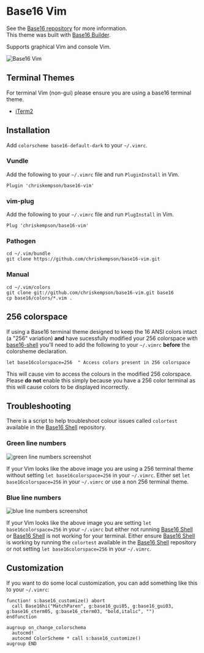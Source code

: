 # Base16 Vim
See the [Base16 repository](https://github.com/chriskempson/base16) for more information.  
This theme was built with [Base16 Builder](https://github.com/chriskempson/base16-builder).

Supports graphical Vim and console Vim.

![Base16 Vim](https://raw.github.com/chriskempson/base16-vim/master/base16-vim.png)

## Terminal Themes
For terminal Vim (non-gui) please ensure you are using a base16 terminal theme.

* [iTerm2](https://github.com/chriskempson/base16-iterm2)

## Installation

Add `colorscheme base16-default-dark` to your `~/.vimrc`.

### Vundle
Add the following to your `~/.vimrc` file and run `PluginInstall` in Vim.

    Plugin 'chriskempson/base16-vim'

### vim-plug
Add the following to your `~/.vimrc` file and run `PlugInstall` in Vim.

    Plug 'chriskempson/base16-vim'

### Pathogen

    cd ~/.vim/bundle
    git clone https://github.com/chriskempson/base16-vim.git

### Manual

    cd ~/.vim/colors
    git clone git://github.com/chriskempson/base16-vim.git base16
    cp base16/colors/*.vim .
    
## 256 colorspace 
If using a Base16 terminal theme designed to keep the 16 ANSI colors intact (a "256" variation) **and** have sucessfully modified your 256 colorspace with [base16-shell](https://github.com/chriskempson/base16-shell) you'll need to add the following to your `~/.vimrc` **before** the colorsheme declaration.

    let base16colorspace=256  " Access colors present in 256 colorspace

This will cause vim to access the colours in the modified 256 colorspace. Please **do not** enable this simply because you have a 256 color terminal as this will cause colors to be displayed incorrectly. 

## Troubleshooting
There is a script to help troubleshoot colour issues called `colortest` available in the [Base16 Shell](https://github.com/chriskempson/base16-shell) repository.

### Green line numbers
![green line numbers screenshot](https://raw.github.com/chriskempson/base16-vim/master/without-base16colorspace-256-with-256-terminal-theme.png)

If your Vim looks like the above image you are using a 256 terminal theme without setting `let base16colorspace=256` in your `~/.vimrc`. Either set `let base16colorspace=256` in your `~/.vimrc` or use a non 256 terminal theme.

### Blue line numbers
![blue line numbers screenshot](https://raw.github.com/chriskempson/base16-vim/master/with-base16colorspace-256-without-base16-shell.png)

If your Vim looks like the above image you are setting `let base16colorspace=256` in your `~/.vimrc` but either not running [Base16 Shell](https://github.com/chriskempson/base16-shell) or [Base16 Shell](https://github.com/chriskempson/base16-shell) is not working for your terminal. Either ensure [Base16 Shell](https://github.com/chriskempson/base16-shell) is working by running the `colortest` available in the [Base16 Shell](https://github.com/chriskempson/base16-shell) repository or not setting `let base16colorspace=256` in your `~/.vimrc`.

## Customization
If you want to do some local customization, you can add something like this to your `~/.vimrc`:

```vim
function! s:base16_customize() abort
  call Base16hi("MatchParen", g:base16_gui05, g:base16_gui03, g:base16_cterm05, g:base16_cterm03, "bold,italic", "")
endfunction

augroup on_change_colorschema
  autocmd!
  autocmd ColorScheme * call s:base16_customize()
augroup END
```
